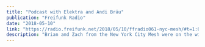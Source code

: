 ```yaml
---
title: "Podcast with Elektra and Andi Bräu"
publication: "Freifunk Radio"
date: "2018-05-10"
link: "https://radio.freifunk.net/2018/05/10/ffradio061-nyc-mesh/#t=1:07.749"
description: "Brian and Zach from the New York City Mesh were on the wireless meshup and we took the chance to interview them."
---
```

